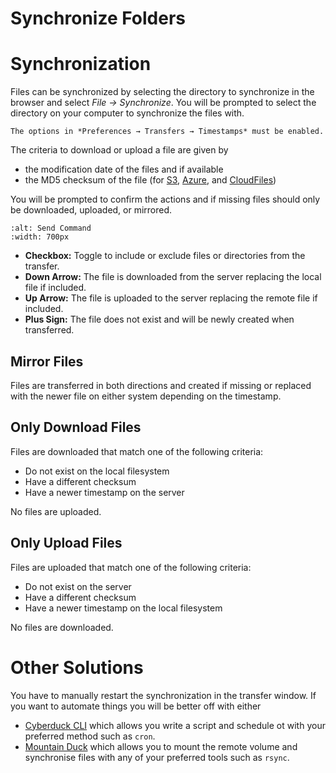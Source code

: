Synchronize Folders
===

# Synchronization

Files can be synchronized by selecting the directory to synchronize in the browser and select *File → Synchronize*. You will be prompted to select the directory on your computer to synchronize the files with.

```{important}
The options in *Preferences → Transfers → Timestamps* must be enabled.
```

The criteria to download or upload a file are given by

- the modification date of the files and if available
- the MD5 checksum of the file (for [S3](../Protocols/S3/index), [Azure](../Protocols/Azure), and [CloudFiles](../Protocols/OpenStack/CloudFiles))

You will be prompted to confirm the actions and if missing files should only be downloaded, uploaded, or mirrored.

```{image} _images/Synchronize_Folders.png
:alt: Send Command
:width: 700px
```

- **Checkbox:** Toggle to include or exclude files or directories from the transfer.
- **Down Arrow:** The file is downloaded from the server replacing the local file if included.
- **Up Arrow:** The file is uploaded to the server replacing the remote file if included.
- **Plus Sign:** The file does not exist and will be newly created when transferred.

## Mirror Files

Files are transferred in both directions and created if missing or replaced with the newer file on either system depending on the timestamp.

## Only Download Files

Files are downloaded that match one of the following criteria:

- Do not exist on the local filesystem
- Have a different checksum
- Have a newer timestamp on the server

No files are uploaded.

## Only Upload Files

Files are uploaded that match one of the following criteria:

- Do not exist on the server
- Have a different checksum
- Have a newer timestamp on the local filesystem

No files are downloaded.

# Other Solutions

You have to manually restart the synchronization in the transfer window. If you want to automate things you will be better off with either

- [Cyberduck CLI](https://duck.sh/) which allows you write a script and schedule ot with your preferred method such as `cron`.
- [Mountain Duck](https://mountainduck.io/) which allows you to mount the remote volume and synchronise files with any of your preferred tools such as `rsync`.